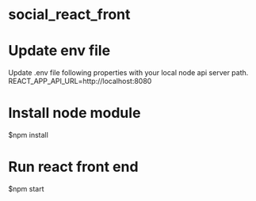 # social_react_front
# Update env file
Update .env file following properties with your local node api server path.
REACT_APP_API_URL=http://localhost:8080

# Install node module
$npm install

# Run react front end
$npm start
